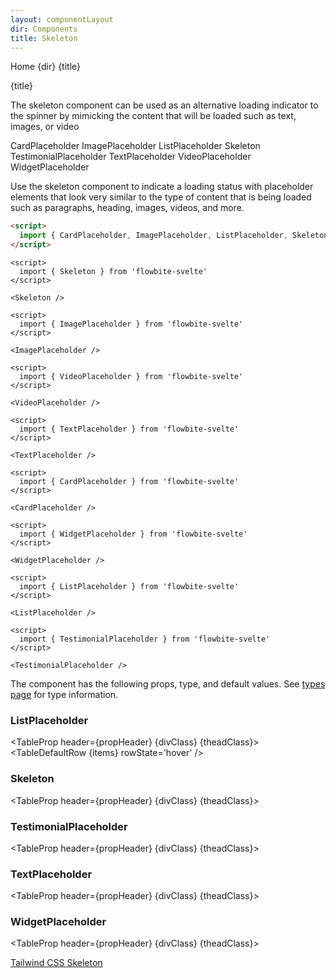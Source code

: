 ```yaml
---
layout: componentLayout
dir: Components
title: Skeleton
---
```


<script>
  import { Htwo, ExampleDiv, GitHubSource, CompoDescription, TableProp, TableDefaultRow} from '../utils'
  import { Breadcrumb, BreadcrumbItem, Heading, P, A } from '$lib'
  

  import componentProps from '../props/ListPlaceholder.json'
  import componentProps2 from '../props/Skeleton.json'
  import componentProps3 from '../props/TestimonialPlaceholder.json'
  import componentProps4 from '../props/TextPlaceholder.json'
  import componentProps5 from '../props/WidgetPlaceholder.json'

  let items = componentProps.props
  let items2 = componentProps2.props
  let items3 = componentProps3.props
  let items4 = componentProps4.props
  let items5 = componentProps5.props

  let propHeader = ['Name', 'Type', 'Default']
  let divClass='w-full relative overflow-x-auto shadow-md sm:rounded-lg py-4'
  let theadClass ='text-xs text-gray-700 uppercase bg-gray-50 dark:bg-gray-700 dark:text-white'
</script>

<Breadcrumb class="pb-8">
  <BreadcrumbItem href="/" home >Home</BreadcrumbItem>
  <BreadcrumbItem>{dir}</BreadcrumbItem>
  <BreadcrumbItem>{title}</BreadcrumbItem>
</Breadcrumb>

<Heading class="mb-2" tag="h1" customSize="text-3xl">{title}</Heading>

<CompoDescription>The skeleton component can be used as an alternative loading indicator to the spinner by mimicking the content that will be loaded such as text, images, or video</CompoDescription>

<ExampleDiv>
<GitHubSource href="skeleton/CardPlaceholder.svelte">CardPlaceholder</GitHubSource>
<GitHubSource href="skeleton/ImagePlaceholder.svelte">ImagePlaceholder</GitHubSource>
<GitHubSource href="skeleton/CardPlaceListPlaceholderholder.svelte">ListPlaceholder</GitHubSource>
<GitHubSource href="skeleton/Skeleton.svelte">Skeleton</GitHubSource>
<GitHubSource href="skeleton/TestimonialPlaceholder.svelte">TestimonialPlaceholder</GitHubSource>
<GitHubSource href="skeleton/TextPlaceholder.svelte">TextPlaceholder</GitHubSource>
<GitHubSource href="skeleton/VideoPlaceholder.svelte">VideoPlaceholder</GitHubSource>
<GitHubSource href="skeleton/WidgetPlaceholder.svelte">WidgetPlaceholder</GitHubSource>
</ExampleDiv>

Use the skeleton component to indicate a loading status with placeholder elements that look very similar to the type of content that is being loaded such as paragraphs, heading, images, videos, and more.

<Htwo label="Setup" />

```html
<script>
  import { CardPlaceholder, ImagePlaceholder, ListPlaceholder, Skeleton, TestimonialPlaceholder, TextPlaceholder, VideoPlaceholder, WidgetPlaceholder } from 'flowbite-svelte'
</script>
```

<Htwo label="Default skeleton" />

```svelte example
<script>
  import { Skeleton } from 'flowbite-svelte'
</script>

<Skeleton />
```

<Htwo label="Image placeholder " />

```svelte example
<script>
  import { ImagePlaceholder } from 'flowbite-svelte'
</script>

<ImagePlaceholder />
```

<Htwo label="Video placeholder" />

```svelte example
<script>
  import { VideoPlaceholder } from 'flowbite-svelte'
</script>

<VideoPlaceholder />
```

<Htwo label="Text placeholder" />

```svelte example
<script>
  import { TextPlaceholder } from 'flowbite-svelte'
</script>

<TextPlaceholder />
```

<Htwo label="Card placeholder" />

```svelte example
<script>
  import { CardPlaceholder } from 'flowbite-svelte'
</script>

<CardPlaceholder />
```

<Htwo label="Widget placeholder" />

```svelte example
<script>
  import { WidgetPlaceholder } from 'flowbite-svelte'
</script>

<WidgetPlaceholder />
```

<Htwo label="List placeholder" />

```svelte example
<script>
  import { ListPlaceholder } from 'flowbite-svelte'
</script>

<ListPlaceholder />
```

<Htwo label="Testimonial placeholder" />

```svelte example
<script>
  import { TestimonialPlaceholder } from 'flowbite-svelte'
</script>

<TestimonialPlaceholder />
```

<Htwo label="Props" />

The component has the following props, type, and default values. See <a href="/pages/types">types page</a> for type information.

<h3 class='text-xl w-full dark:text-white py-4'>ListPlaceholder</h3>

<TableProp header={propHeader} {divClass} {theadClass}>
  <TableDefaultRow {items} rowState='hover' />
</TableProp>

<h3 class='text-xl w-full dark:text-white py-4'>Skeleton</h3>

<TableProp header={propHeader} {divClass} {theadClass}>
  <TableDefaultRow items={items2} rowState='hover' />
</TableProp>

<h3 class='text-xl w-full dark:text-white py-4'>TestimonialPlaceholder</h3>

<TableProp header={propHeader} {divClass} {theadClass}>
  <TableDefaultRow items={items3} rowState='hover' />
</TableProp>

<h3 class='text-xl w-full dark:text-white py-4'>TextPlaceholder</h3>

<TableProp header={propHeader} {divClass} {theadClass}>
  <TableDefaultRow items={items4} rowState='hover' />
</TableProp>

<h3 class='text-xl w-full dark:text-white py-4'>WidgetPlaceholder</h3>

<TableProp header={propHeader} {divClass} {theadClass}>
  <TableDefaultRow items={items5} rowState='hover' />
</TableProp>

<Htwo label="References" />

<P>
  <A href="https://flowbite.com/docs/components/skeleton/" target="_blank" class="link"
    >Tailwind CSS Skeleton</A
  >
</P>
